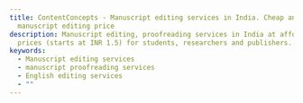 ```yaml
---
title: ContentConcepts - Manuscript editing services in India. Cheap and best
  manuscript editing price
description: Manuscript editing, proofreading services in India at affordable
  prices (starts at INR 1.5) for students, researchers and publishers.
keywords:
  - Manuscript editing services
  - manuscript proofreading services
  - English editing services
  - ""
---
```

